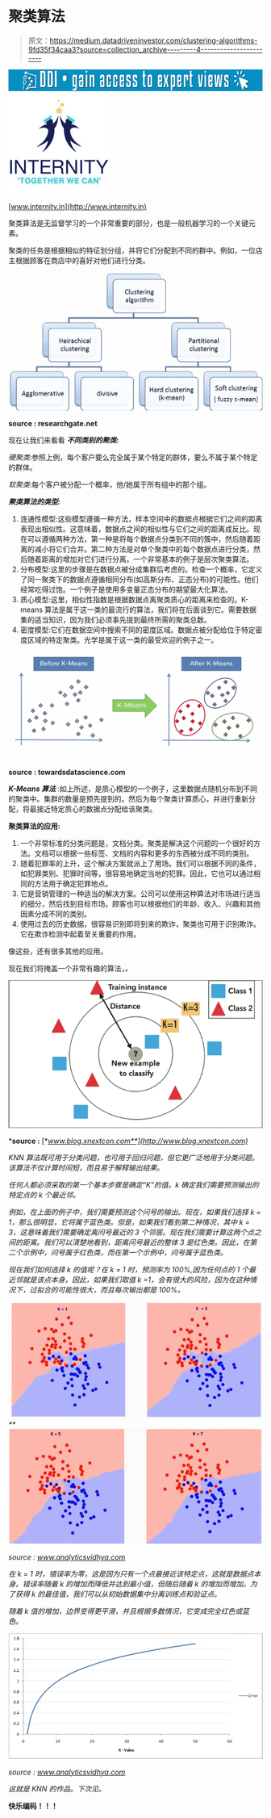 # 聚类算法

> 原文：<https://medium.datadriveninvestor.com/clustering-algorithms-9fd35f34caa3?source=collection_archive---------4----------------------->

[![](img/0158a2c5bc584c4cf613da77ae6d6a4b.png)](http://www.track.datadriveninvestor.com/1B9E)![](img/5793528526addbbbba56e55e618c46cf.png)

[www.internity.in](http://www.internity.in)

聚类算法是无监督学习的一个非常重要的部分，也是一般机器学习的一个关键元素。

聚类的任务是根据相似的特征划分组，并将它们分配到不同的群中。例如，一位店主根据顾客在商店中的喜好对他们进行分类。

![](img/040667119726cd1f686f6f749c5b14c9.png)

**source : researchgate.net**

现在让我们来看看 ***不同类别的聚类:***

*硬聚类*:参照上例，每个客户要么完全属于某个特定的群体，要么不属于某个特定的群体。

*软聚类*:每个客户被分配一个概率，他/她属于所有组中的那个组。

***聚类算法的类型:***

1.  连通性模型:这些模型遵循一种方法，样本空间中的数据点根据它们之间的距离表现出相似性。这意味着，数据点之间的相似性与它们之间的距离成反比。现在可以遵循两种方法，第一种是将每个数据点分类到不同的簇中，然后随着距离的减小将它们合并。第二种方法是对单个聚类中的每个数据点进行分类，然后随着距离的增加对它们进行分离。一个非常基本的例子是层次聚类算法。
2.  分布模型:这里的步骤是在数据点被分成集群后考虑的。检查一个概率，它定义了同一聚类下的数据点遵循相同分布(如高斯分布、正态分布)的可能性。他们经常吃得过饱。一个例子是使用多变量正态分布的期望最大化算法。
3.  质心模型:这里，相似性指数是根据数据点离聚类质心的距离来检查的。K-means 算法是属于这一类的最流行的算法，我们将在后面谈到它。需要数据集的适当知识，因为我们必须事先提到最终所需的聚类总数。
4.  密度模型:它们在数据空间中搜索不同的密度区域。数据点被分配给位于特定密度区域的特定聚类。光学是属于这一类的最受欢迎的例子之一。

![](img/6b5891ea7fa7a4178519ed159eac2990.png)

**source : towardsdatascience.com**

***K-Means 算法*** :如上所述，是质心模型的一个例子，这里数据点随机分布到不同的聚类中。集群的数量是预先提到的。然后为每个聚类计算质心，并进行重新分配，将最接近特定质心的数据点分配给该聚类。

**聚类算法的应用:**

1.  一个非常标准的分类问题是，文档分类。聚类是解决这个问题的一个很好的方法。文档可以根据一些标签、文档的内容和更多的东西被分成不同的类别。
2.  随着犯罪率的上升，这个解决方案就派上了用场。我们可以根据不同的条件，如犯罪类别、犯罪时间等，很容易地确定当地的犯罪。因此，它也可以通过相同的方法用于确定犯罪地点。
3.  它是营销管理的一种适当的解决方案。公司可以使用这种算法对市场进行适当的细分，然后找到目标市场。顾客也可以根据他们的年龄、收入、兴趣和其他因素分成不同的类别。
4.  使用过去的历史数据，很容易识别即将到来的欺诈，聚类也可用于识别欺诈。它在欺诈检测中起着至关重要的作用。

像这些，还有很多其他的应用。

现在我们将掩盖一个非常有趣的算法，*。*

*![](img/fe2b0584d11f9135343ed18ccd923f7a.png)*

***source :** [**www.blog.xnextcon.com**](http://www.blog.xnextcon.com)*

*KNN 算法既可用于分类问题，也可用于回归问题，但它更广泛地用于分类问题。该算法不仅计算时间短，而且易于解释输出结果。*

*任何人都必须采取的第一个基本步骤是确定“K”的值。k 确定我们需要预测输出的特定点的 k 个最近邻。*

*例如，在上面的例子中，我们需要预测这个问号的输出。现在，如果我们选择 k = 1，那么很明显，它将属于蓝色类。但是，如果我们看到第二种情况，其中 k = 3，这意味着我们需要确定离问号最近的 3 个邻居。现在我们需要计算这两个点之间的距离。我们可以清楚地看到，距离问号最近的整体 3 是红色类。因此，在第二个示例中，问号属于红色类，而在第一个示例中，问号属于蓝色类。*

*现在我们如何选择 k 的值呢？在 k = 1 时，预测率为 100%,因为任何点的 1 个最近邻就是该点本身。因此，如果我们取值 k =1，会有很大的风险，因为在这种情况下，过拟合的可能性很大，而且每次输出都是 100%。*

*![](img/63d545968a52010aae52ce9fc5f1e481.png)**![](img/d4e735dbeebfb72f2c2682747f670be1.png)*

*source : www.analyticsvidhya.com*

*在 k = 1 时，错误率为零，这是因为只有一个点最接近该特定点，这就是数据点本身。错误率随着 k 的增加而降低并达到最小值，但随后随着 k 的增加而增加。为了获得 k 的最佳值，我们可以从初始数据集中分离训练点和验证点。*

*随着 k 值的增加，边界变得更平滑，并且根据多数情况，它变成完全红色或蓝色。*

*![](img/cbb41048fa44070b97bb11fbf9ad49cd.png)*

*source : www.analyticsvidhya.com*

*这就是 KNN 的作品。下次见。*

****快乐编码！！！****